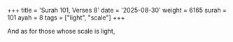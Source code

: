 +++
title = 'Surah 101, Verses 8'
date = '2025-08-30'
weight = 6165
surah = 101
ayah = 8
tags = ["light", "scale"]
+++

And as for those whose scale is light,